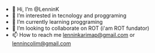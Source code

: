 - 👋 Hi, I’m @LenninK
- 👀 I’m interested in tecnology and proggraming
- 🌱 I’m currently learning proggraming
- 💞️ I’m looking to collaborate on ROT (i'am ROT fundator)
- 📫 How to reach me lenninkarimap@gmail.com or lennincolim@gmail.com

<!---
LenninK/LenninK is a ✨ special ✨ repository because its `README.md` (this file) appears on your GitHub profile.
You can click the Preview link to take a look at your changes.
--->
